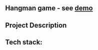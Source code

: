 ## Hangman game - see [demo](https://pawel-chmiel.github.io/hangman-game/) 

## Project Description

## Tech stack: